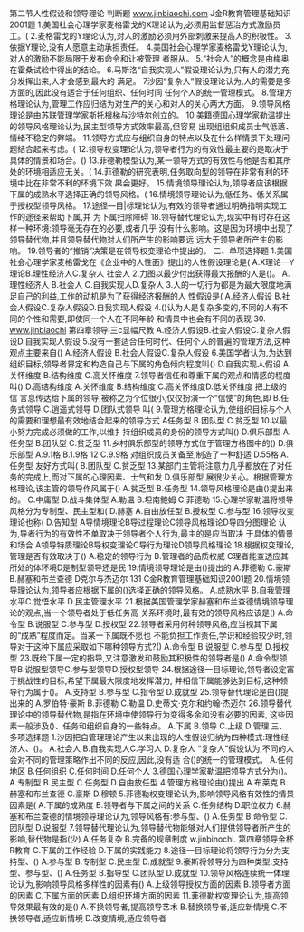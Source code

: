 第二节人性假设和领导理论
判断题
www.jinbiaochi,com
J金R教育管理基础知识2001题
1.美国社会心理学家麦格雷戈的X理论认为,必须用监督惩治方式激励员工。(
2.麦格雷戈的Y理论认为,对人的激励必须用外部刺激来提高人的积极性。
3.依据Y理论,没有人愿意主动承担责任。
4.美国社会心理学家麦格雷戈Y理论认为,对人的激励不能局限于发布命令和让被管理
者服从。
5.“社会人”的概念是由梅奥在霍桑试验中得出的结论。
6.马斯洛“自我实现人”假设理论认为,只有人的潜力充分发挥出来,人才会感到最大的
满足。
7沙因“复杂人”假设理论认为,人的需要是多方面的,因此没有适合于任何组织、任何时间
任何个人的统一管理模式。
8.管理方格理论认为,管理工作应归结为对生产的关心和对人的关心两大方面。
9.领导风格理论是由苏联管理学家斯托根梯与沙特尔创立的。
10.美籍德国心理学家勒温提出的领导风格理论认为,民主型领导方式效率最高,但容易
出现组组织成员士气低落、情绪不稳定的弊端。
11.领导方式应与组织自身的特点以及在什么样情景下处理问题结合起来考虑。(
12.领导权变理论认为,领导者行为的有效性最主要的是取决于具体的情景和场合。()
13.菲德勒模型认为,某一领导方式的有效性与他是否和其所处的环境相适应无关。(
14.菲德勒的研究表明,任务取向型的领导在非常有利的环境中比在非常不利的环境下效
果会更好。
15.情境领导理论认为,领导者应该根据下属的成熟水平选择正确的领导风格。(
16.情境领导理论认为,低任务、低关系属于授权型领导风格。
17.途径—目|标理论认为,有效的领导者通过明确指明实现工作的途径来帮助下属,并
为下属扫除障碍
18.领导替代理论认为,现实中有时存在这样一种环境:领导毫无存在的必要,或者几乎
没有什么影响。这是因为环境中出现了领导替代物,并且领导替代物对人们所产生的影响要远
远大于领导者所产生的影响。
19.领导者的“推销”决策是在领导权变理论中提出的。
二、单项选择题
1.美国社会心理学家麦格雷戈在《企业中的人性面》提出的人性假设理论是(
A.X理论一Y理论B.理性经济人C.复杂人
社会人
2.力图以最少付出获得最大报酬的人是()。
A.理性经济人
B.社会人
C.自我实现人D.复杂人
3.人的一切行为都是为最大限度地满足自己的利益,工作的动机是为了获得经济报酬的人
性假设是(
A.经济人假设
B.社会人假设C.复杂人假设D.自我实现人假设
4.()认为人是复杂多变的,不同的人有不同的个性和需要,即使同一个人在不同年龄
和情景中也会有不同的表现
30. www.jinbiaochi
第四章领导l三c显幅尺教
A.经济人假设B.社会人假设C.复杂人假设D.自我实现人假设
5.没有一套适合任何时代、任何个人的普遍的管理方法,这种观点主要来自()
A.经济人假设
B.社会人假设C.复杂人假设
6.美国学者认为,为达到组织目标,领导者界定和构造自己与下属的角色倾向程度叫()
D.自我实现人假设
A.关怀维度
B.结构维度
C.高关怀维度
7.领导者信任和尊重下属的观点和情感的程度叫()
D.高结构维度
A.关怀维度
B.结构维度
C.高关怀维度D.低关怀维度
把上级的信
言息传达给下属的领导,被称之为个位很小,仅仅扮演一个“信使”的角色,即
B.任务式领导
C.逍遥式领导
D.团队式领导
叫(
9.管理方格理论认为,使组织目标与个人的需要和理想最有效地结合起来的领导方式
A任务型
B.团队型
C.贫乏型
10.以最小努力完成必须做的工作,以维扌持组织成员的身份的领导方式叫()
D.俱乐部型
A.任务型
B.团队型
C.贫乏型
11.乡村俱乐部型的领导方式位于管理方格图中的()
D.俱乐部型
A.9.1格
B.1.9格
12
C.9.9格
对组织成员关备至,制造了一种舒适
D.55格
A.任务型
友好方式叫(
B.团队型
C.贫乏型
13.某部门主管将注意力几乎都放在了对任务的完成上,而对下属的心理因素、士气和发
D.俱乐部型
展很少关心。根据管理方格理论,该主管的领导作风属于()
A.贫乏型
B.任务型
14.领导风格理论是由()提出来的。
C.中庸型
D.战斗集体型
A.勒温
B.坦南鲍姆
C.菲德勒
15.心理学家勒温将领导风格分为专制型、民主型和(
D.赫塞
A.自由放任型
B.授权型
C.参与型
16.领导权变理论也称(
D.告知型
A导情境理论B导过程理论C领导风格理论D导四分图理论
认为,导者行为的有效性不单取决于领导者个人行为,最主的是应当取决
于具体的情景和场合
A领导特质理论B导权变理论C导行为理论D领导风格理论
18.根据权变理论,管理是否有效取决于()
A.稳定的领导行为
B.管理者的品质权威
C理者能查透应其所处的体环境D是制型领导还是民
19.情境领导理论是由()提出的
A.菲德勒
C.豪斯
B.赫塞和布兰查德
D克尔与杰迈尔
131
C金R教育管理基础知识2001题
20.情境领导理论认为,领导者应根据下属的()选择正确的领导风格。
A.成熟水平
B.自我管理水平C.觉悟水平
D.民主管理水平
21.根据美国管理学家赫塞和布兰查德情境领导理论的观点,当一个领导者处于低任务高
关系环境时,最有效的领导风格应该是()
A.命令型
B.说服型
C.参与型
D.授权型
22.领导者采用何种领导风格,应当视其下属的“成熟”程度而定。当某一下属既不愿也
不能负担工作责任,学识和经验较少时,领导对于这种下属应采取如下哪种领导方式?()
A.命令型
B.说服型
C.参与型
D.授权型
23.既给下属一定的指导,又注意激发和鼓励其积极性的领导者是()
A.命令型领导B.说服型领导C.参与型领导D.授权型领导
24.根据途径一目标理论,领导者设定富于挑战性的目标,希望下属最大限度地发挥潜力,
并相信下属能够达到目标,这种领导行为属于()。
A.支持型
B.参与型
C.指令型
D.成就型
25.领导替代理论是由()提出来的
A.罗伯特·豪斯
B.菲德勒
C.勒温
D.史蒂文·克尔和约翰·杰迈尔
26.领导替代理论中的领导替代物,是指在环境中使领导行为变得多余和没有必要的因素,
这些因素一般涉及()、任务和组织自身的一些特点。
A.下属
B.领导
C.上级
D.管理
三、多项选择题
1.沙因把自管理理论产生以来出现的人性假设归纳为四种模式:理性经济人、()。
A.社会人
B.自我实现人C.学习人
D.复杂人
“复杂人”假设认为,不同的人会对不同的管理策略作出不同的反应,因此,没有适
合()的统一的管理模式。
A.任何地区
B.任何组织
C.任何时间
D.任何个人
3.德国心理学家勒温把领导方式分为()。
A.专制型
B.民主型
C.任务型
D.自由放任型
4.管理方格理论由()提出
A.布莱克
B.赫塞和布兰查德
C.豪斯
D.穆顿
5.菲德勒权变理论认为,影响领导风格有效性的情景因素是(
A.下属的成熟度
B.领导者与下属之间的关系
C.任务结构
D.职位权力
6.赫塞和布兰查德的情境领导理论认为,领导风格有:参与型、()
A.任务型
B.命令型
C.团队型
D.说服型
7.领导替代理论认为,领导替代物能够对人们提供领导者所产生的影响,替代物是指(少)
A.任务复杂
B.完备的规章制度
w.jinbinochi.
第四章领导金杯R教育
C.下属的工作经验
D.下属的实践能力
8.途径一目标理论将领导行为分为支持型、()
A.参与型
B.专制型
C.民主型
D.成就型
9.豪斯将领导分为四种类型:支持型、参与型、()
A.任务型
B.指导型
C.团队型
D.成就型
10.领导风格连续统一体理论认为,影响领导风格多样性的因素有()
A.上级领导授权方面的因素
B.领导者方面的因素
C.下属方面的因素
D.组织环境方面的因素
11.菲德勒权变理论认为,提高领导效果最有效的是()
A.不换领导者,提高领导艺术
B.替换领导者,适应新情境
C.不换领导者,适应新情境
D.改变情境,适应领导者